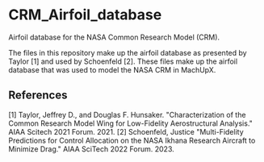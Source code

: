 # CRM_Airfoil_database
Airfoil database for the NASA Common Research Model (CRM).

The files in this repository make up the airfoil database as presented by Taylor [1] and used by Schoenfeld [2]. 
These files make up the airfoil database that was used to model the NASA CRM in MachUpX.




References
---
[1] Taylor, Jeffrey D., and Douglas F. Hunsaker. "Characterization of the Common Research Model Wing for Low-Fidelity Aerostructural Analysis." AIAA Scitech 2021 Forum. 2021.
[2] Schoenfeld, Justice "Multi-Fidelity Predictions for Control Allocation on the NASA Ikhana Research Aircraft to Minimize Drag." AIAA SciTech 2022 Forum. 2023.

